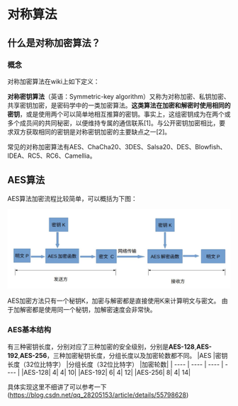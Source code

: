 # 对称算法

## 什么是对称加密算法？

### 概念

对称加密算法在wiki上如下定义：

**对称密钥算法**（英语：Symmetric-key algorithm）又称为对称加密、私钥加密、共享密钥加密，是密码学中的一类加密算法。**这类算法在加密和解密时使用相同的密钥**，或是使用两个可以简单地相互推算的密钥。事实上，这组密钥成为在两个或多个成员间的共同秘密，以便维持专属的通信联系[1]。与公开密钥加密相比，要求双方获取相同的密钥是对称密钥加密的主要缺点之一[2]。

常见的对称加密算法有AES、ChaCha20、3DES、Salsa20、DES、Blowfish、IDEA、RC5、RC6、Camellia。

## AES算法

AES算法加密流程比较简单，可以概括为下图：

![](https://github.com/dyyyyy-1/Alliance-Chain-Learning/blob/main/img/AES%E5%8A%A0%E5%AF%86%E7%AE%97%E6%B3%95.png?raw=true)

AES加密方法只有一个秘钥K，加密与解密都是直接使用K来计算明文与密文。
由于加解密都是使用同一个秘钥，加解密速度会非常快。

### AES基本结构
有三种密钥长度，分别对应了三种加密的安全级别，分别是**AES-128**,**AES-192**,**AES-256**，三种加密秘钥长度，分组长度以及加密轮数都不同。
|AES	  |密钥长度（32位比特字）	|分组长度（32位比特字）	|加密轮数|
| ---- | ---- | ---- | ---- |
|AES-128|      	4|	       4|       10|
|AES-192|     	6|	       4|	     12|
|AES-256|      	8|         	4|    	14|

具体实现这里不细讲了可以参考一下
(https://blog.csdn.net/qq_28205153/article/details/55798628)

